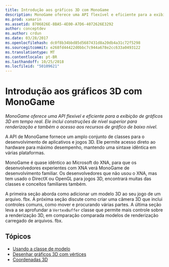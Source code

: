 ```yaml
---
title: Introdução aos gráficos 3D com MonoGame
description: MonoGame oferece uma API flexível e eficiente para a exibição de gráficos 3D em tempo real. Ele inclui construções de nível superior para renderização e também o acesso aos recursos de gráfico de baixo nível.
ms.prod: xamarin
ms.assetid: 8706826E-8BA5-4E00-A7D6-4072626E3292
author: conceptdev
ms.author: crdun
ms.date: 03/28/2017
ms.openlocfilehash: dc0f8b34bbd85d5687431d8a20db4a31c72f5298
ms.sourcegitcommit: e268fd44422d0bbc7c944a678e2cc633a0493122
ms.translationtype: MT
ms.contentlocale: pt-BR
ms.lasthandoff: 10/25/2018
ms.locfileid: "50109621"
---
```

# <a name="introduction-to-3d-graphics-with-monogame"></a>Introdução aos gráficos 3D com MonoGame

_MonoGame oferece uma API flexível e eficiente para a exibição de gráficos 3D em tempo real. Ele inclui construções de nível superior para renderização e também o acesso aos recursos de gráfico de baixo nível._

A API de MonoGame fornece um amplo conjunto de classes para o desenvolvimento de aplicativos e jogos 3D. Ele permite acesso direto ao hardware para máximo desempenho, mantendo uma sintaxe idêntica em várias plataformas.

MonoGame é quase idêntico ao Microsoft do XNA, para que os desenvolvedores experientes com XNA verá MonoGame de desenvolvimento familiar. Os desenvolvedores que não usou o XNA, mas tem usado o DirectX ou OpenGL para jogos 3D, encontrará muitas das classes e conceitos familiares também.

A primeira seção aborda como adicionar um modelo 3D ao seu jogo de um arquivo. fbx. A próxima seção discute como criar uma câmera 3D que inclui controles comuns, como mover e procurando várias partes. A última seção leva a se aprofundar a `VertexBuffer` classe que permite mais controle sobre a renderização 3D, em comparação comparada modelos de renderização carregado de arquivos. fbx.


## <a name="topics"></a>Tópicos

- [Usando a classe de modelo](~/graphics-games/monogame/3d/part1.md)
- [Desenhar gráficos 3D com vértices](~/graphics-games/monogame/3d/part2.md)
- [Coordenadas 3D](~/graphics-games/monogame/3d/part3.md)
